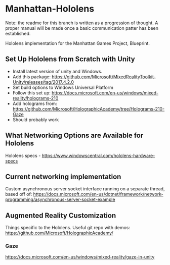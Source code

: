 # Manhattan-Hololens
Note: the readme for this branch is written as a progression of thought. A proper manual will be made once a basic communication patter has been established.

Hololens implementation for the Manhattan Games Project, Blueprint.

## Set Up Hololens from Scratch with Unity
* Install latest version of unity and Windows.
* Add this package: https://github.com/Microsoft/MixedRealityToolkit-Unity/releases/tag/2017.4.2.0
* Set build options to Windows Universal Platform
* Follow this set up: https://docs.microsoft.com/en-us/windows/mixed-reality/holograms-210
* Add holograms from: https://github.com/Microsoft/HolographicAcademy/tree/Holograms-210-Gaze
* Should probably work

## What Networking Options are Available for Hololens
Hololens specs - https://www.windowscentral.com/hololens-hardware-specs

## Current networking implementation
Custom asynchronous server socket interface running on a separate thread, based off of: https://docs.microsoft.com/en-us/dotnet/framework/network-programming/asynchronous-server-socket-example

## Augmented Reality Customization
Things specific to the Hololens. Useful git repo with demos: https://github.com/Microsoft/HolographicAcademy/

### Gaze
https://docs.microsoft.com/en-us/windows/mixed-reality/gaze-in-unity
